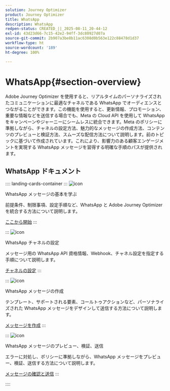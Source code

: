 ```yaml
---
solution: Journey Optimizer
product: Journey Optimizer
title: WhatsApp
description: WhatsApp
redpen-status: CREATED_||_2025-08-11_20-44-12
exl-id: 43d23d66-7c15-42e2-94ff-3dc80927d07a
source-git-commit: 2b907a3be8b11ac6308d0b563e122c88478d1d37
workflow-type: ht
source-wordcount: '189'
ht-degree: 100%

---
```


# WhatsApp{#section-overview}

Adobe Journey Optimizer を使用すると、リアルタイムのパーソナライズされたコミュニケーションに最適なチャネルである WhatsApp でオーディエンスとつながることができます。この機能を使用すると、更新情報、プロモーション、重要な情報などを送信する場合でも、Meta の Cloud API を使用して WhatsApp をキャンペーンやジャーニーにシームレスに統合できます。Meta のポリシーに準拠しながら、チャネルの設定方法、魅力的なメッセージの作成方法、コンテンツのプレビューと検証方法、スムーズな配信方法について説明します。前のトピックに基づいて作成されています。これにより、影響力のある顧客エンゲージメントを実現する WhatsApp メッセージを習得する明確な手順のパスが提供されます。

## WhatsApp ドキュメント

:::: landing-cards-container
:::
![icon](https://cdn.experienceleague.adobe.com/icons/circle-play.svg)

WhatsApp メッセージの基本を学ぶ

前提条件、制限事項、設定手順など、WhatsApp と Adobe Journey Optimizer を統合する方法について説明します。

[ここから開始](../using/whatsapp/get-started-whatsapp.md)
:::

:::
![icon](https://cdn.experienceleague.adobe.com/icons/gear.svg)

WhatsApp チャネルの設定

メッセージ用の WhatsApp API 資格情報、Webhook、チャネル設定を指定する手順について説明します。

[チャネルの設定](../using/whatsapp/whatsapp-configuration.md)
:::

:::
![icon](https://cdn.experienceleague.adobe.com/icons/list-check.svg)

WhatsApp メッセージの作成

テンプレート、サポートされる要素、コールトゥアクションなど、パーソナライズされた WhatsApp メッセージをデザインして送信する方法について説明します。

[メッセージを作成](../using/whatsapp/create-whatsapp.md)
:::

:::
![icon](https://cdn.experienceleague.adobe.com/icons/check-circle.svg)

WhatsApp メッセージのプレビュー、検証、送信

エラーに対処し、ポリシーに準拠しながら、WhatsApp メッセージをプレビュー、検証、送信する方法について説明します。

[メッセージの確認と送信](../using/whatsapp/send-whatsapp.md)
:::

::::
